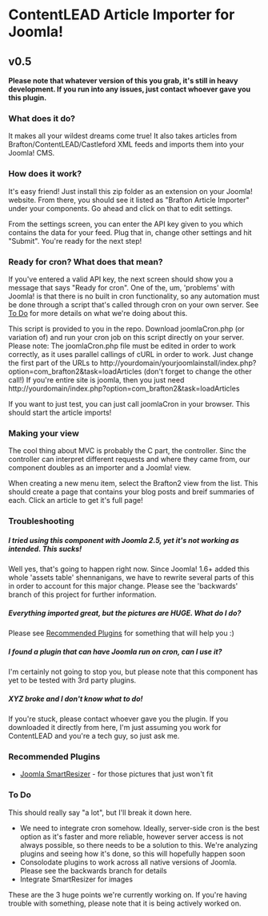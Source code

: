 <h1> ContentLEAD Article Importer for Joomla! </h1>
<h2>v0.5</h2>
<p><b> Please note that whatever version of this you grab, it's still in heavy development.  If you run into any issues, just contact whoever gave you this plugin.</b></p>

<h3> What does it do? </h3>
<p> It makes all your wildest dreams come true!  It also takes articles from Brafton/ContentLEAD/Castleford XML feeds and imports them into your Joomla! CMS.</p>

<h3> How does it work? </h3>
<p> It's easy friend!  Just install this zip folder as an extension on your Joomla! website.  From there, you should see it listed as "Brafton Article Importer"
under your components.  Go ahead and click on that to edit settings.</p>
<p> From the settings screen, you can enter the API key given to you which contains the data for your feed.  Plug that in, change other settings and hit "Submit".  
You're ready for the next step! </p>

<h3> Ready for cron? What does that mean? </h3>
<p> If you've entered a valid API key, the next screen should show you a message that says "Ready for cron".  One of the, um, 'problems' with Joomla! is that there
is no built in cron functionality, so any automation must be done through a script that's called through cron on your own server. 
See <a href="#to-do">To Do</a> for more details on what we're doing about this.</p>
<p> This script is provided to you in the repo.  Download joomlaCron.php (or variation of) and run your cron job on this script directly on your server.  Please note:
The joomlaCron.php file must be edited in order to work correctly, as it uses parallel callings of cURL in order to work.  Just change the first part of the URLs to
http://yourdomain/yourjoomlainstall/index.php?option=com_brafton2&task=loadArticles (don't forget to change the other call!)
If you're entire site is joomla, then you just need http://yourdomain/index.php?option=com_brafton2&task=loadArticles</p>
<p> If you want to just test, you can just call joomlaCron in your browser.  This should start the article imports! </p>
<h3> Making your view </h3>
<p> The cool thing about MVC is probably the C part, the controller.  Sinc the controller can interpret different requests and where they came from, 
our component doubles as an importer and a Joomla! view. </p>
<p> When creating a new menu item, select the Brafton2 view from the list.  This should create a page that contains your blog posts and breif summaries of each.
Click an article to get it's full page!</p>

<h3> Troubleshooting </h3>
<h5> I tried using this component with Joomla 2.5, yet it's not working as intended.  This sucks!</h5>
<p> Well yes, that's going to happen right now.  Since Joomla! 1.6+ added this whole 'assets table' shennanigans, we have to rewrite several parts of this in order to account
for this major change.  Please see the 'backwards' branch of this project for further information. </p>
<h5> Everything imported great, but the pictures are HUGE.  What do I do? </h5>
<p> Please see <a href="#recommended-plugins">Recommended Plugins</a> for something that will help you :) </p>
<h5> I found a plugin that can have Joomla run on cron, can I use it? </h5>
<p> I'm certainly not going to stop you, but please note that this component has yet to be tested with 3rd party plugins.</p>
<h5> XYZ broke and I don't know what to do! </h5>
<p> If you're stuck, please contact whoever gave you the plugin.  If you downloaded it directly from here, I'm just assuming you work for ContentLEAD and you're a tech guy, so 
just ask me. </p>

<h3>Recommended Plugins</h3>
<ul>
<li><a href="http://extensions.joomla.org/extensions/photos-a-images/images/articles-images/9982">Joomla SmartResizer</a> - for those pictures that just won't fit</li>
</ul>

<h3>To Do</h3>
<p> This should really say "a lot", but I'll break it down here.</p>
<ul>
<li> We need to integrate cron somehow.  Ideally, server-side cron is the best option as it's faster and more reliable, however server access is not always possible, so there needs to be a
solution to this.  We're analyzing plugins and seeing how it's done, so this will hopefully happen soon </li>
<li> Consolodate plugins to work across all native versions of Joomla.  Please see the backwards branch for details </li>
<li> Integrate SmartResizer for images </li>
</ul>
<p> These are the 3 huge points we're currently working on.  If you're having trouble with something, please note that it is being actively worked on.</p>